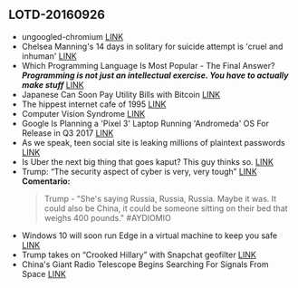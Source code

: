 ## LOTD-20160926

- ungoogled-chromium [LINK](https://github.com/Eloston/ungoogled-chromium)
- Chelsea Manning's 14 days in solitary for suicide attempt is 'cruel and inhuman' [LINK](https://www.amnesty.org.uk/press-releases/chelsea-mannings-14-days-solitary-suicide-attempt-cruel-and-inhuman)
- Which Programming Language Is Most Popular - The Final Answer? **_Programming is not just an intellectual exercise. You have to actually make stuff_** [LINK](https://developers.slashdot.org/story/16/09/26/0318227/which-programming-language-is-most-popular---the-final-answer)
- Japanese Can Soon Pay Utility Bills with Bitcoin [LINK](https://news.bitcoin.com/japanese-pay-utility-bills-bitcoin/)
- The hippest internet cafe of 1995 [LINK](http://kottke.org/16/09/the-hippest-internet-cafe-of-1995)
- Computer Vision Syndrome [LINK](https://laravel-news.com/2016/09/computer-vision-syndrome/)
- Google Is Planning a 'Pixel 3' Laptop Running 'Andromeda' OS For Release in Q3 2017 [LINK](https://hardware.slashdot.org/story/16/09/26/1434238/google-is-planning-a-pixel-3-laptop-running-andromeda-os-for-release-in-q3-2017)
- As we speak, teen social site is leaking millions of plaintext passwords [LINK](http://arstechnica.com/security/2016/09/social-hangout-site-for-teens-leaks-millions-of-plaintext-passwords/)
- Is Uber the next big thing that goes kaput? This guy thinks so. [LINK](https://www.washingtonpost.com/news/tripping/wp/2016/09/26/is-uber-the-next-big-thing-that-goes-kaput-this-guy-thinks-so/)
- Trump: “The security aspect of cyber is very, very tough” [LINK](http://arstechnica.com/tech-policy/2016/09/clinton-cyber-warfare-will-be-one-of-the-greatest-challenges/)
**Comentario:** 
    >Trump - "She's saying Russia, Russia, Russia. Maybe it was. It could also be China, it could be someone sitting on their bed that weighs 400 pounds." #AYDIOMIO
- Windows 10 will soon run Edge in a virtual machine to keep you safe [LINK](http://arstechnica.com/information-technology/2016/09/windows-10-will-soon-run-edge-in-a-virtual-machine-to-keep-you-safe/)
- Trump takes on “Crooked Hillary” with Snapchat geofilter [LINK](http://arstechnica.com/tech-policy/2016/09/trump-takes-on-crooked-hillary-with-snapchat-geostamp/)
- China's Giant Radio Telescope Begins Searching For Signals From Space [LINK](https://science.slashdot.org/story/16/09/26/2020251/chinas-giant-radio-telescope-begins-searching-for-signals-from-space)

